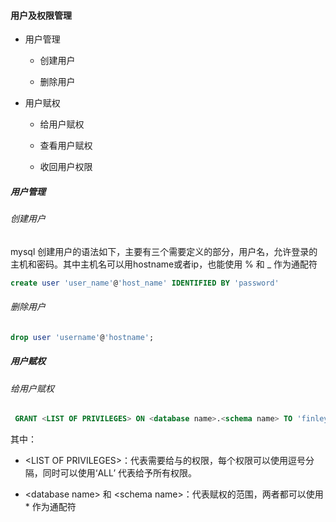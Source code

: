 #### 用户及权限管理

- 用户管理
  
  - 创建用户
  
  - 删除用户

- 用户赋权
  
  - 给用户赋权
  
  - 查看用户赋权
  
  - 收回用户权限



##### 用户管理

###### 创建用户

mysql 创建用户的语法如下，主要有三个需要定义的部分，用户名，允许登录的主机和密码。其中主机名可以用hostname或者ip，也能使用 % 和 _ 作为通配符

```sql
create user 'user_name'@'host_name' IDENTIFIED BY 'password'
```



###### 删除用户

```sql
drop user 'username'@'hostname';
```



##### 用户赋权

###### 给用户赋权

```sql
 GRANT <LIST OF PRIVILEGES> ON <database name>.<schema name> TO 'finley'@'localhost'
```

其中：

- \<LIST OF PRIVILEGES\>：代表需要给与的权限，每个权限可以使用逗号分隔，同时可以使用‘ALL’ 代表给予所有权限。

- \<database name\> 和 \<schema name\>：代表赋权的范围，两者都可以使用 \* 作为通配符


